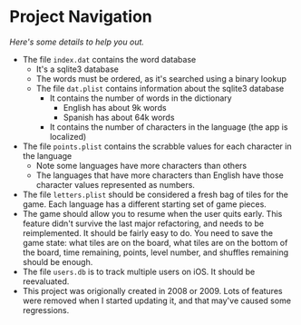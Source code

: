 # Project Navigation

_Here's some details to help you out._

* The file `index.dat` contains the word database
	* It's a sqlite3 database
	* The words must be ordered, as it's searched using a binary lookup
	* The file `dat.plist` contains information about the sqlite3 database
		* It contains the number of words in the dictionary
			* English has about 9k words
			* Spanish has about 64k words
		* It contains the number of characters in the language (the app is localized)
* The file `points.plist` contains the scrabble values for each character in the language
	* Note some languages have more characters than others
	* The languages that have more characters than English have those character values represented as numbers.
* The file `letters.plist` should be considered a fresh bag of tiles for the game.  Each language has a different starting set of game pieces.
* The game should allow you to resume when the user quits early.  This feature didn't survive the last major refactoring, and needs to be reimplemented.  It should be fairly easy to do.  You need to save the game state: what tiles are on the board, what tiles are on the bottom of the board, time remaining, points, level number, and shuffles remaining should be enough.
* The file `users.db` is to track multiple users on iOS.  It should be reevaluated.
* This project was origionally created in 2008 or 2009.  Lots of features were removed when I started updating it, and that may've caused some regressions.
